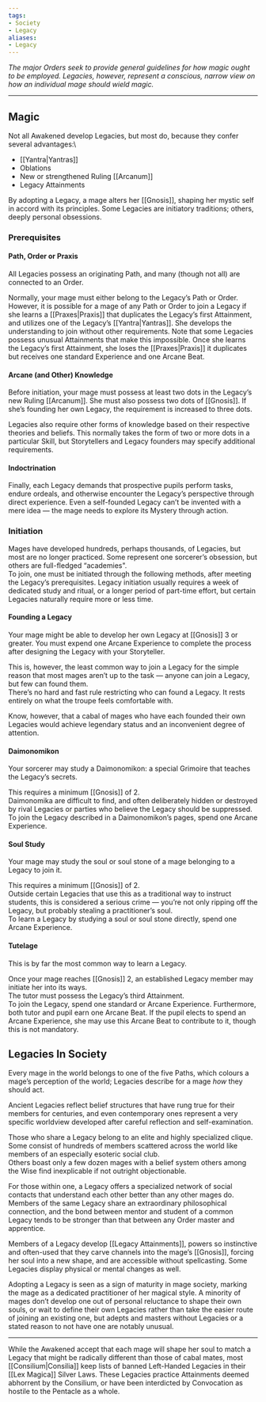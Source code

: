 ```yaml
---
tags:
- Society
- Legacy
aliases:
- Legacy
---
```


_The major Orders seek to provide general guidelines for how magic ought to be employed. Legacies, however, represent a conscious, narrow view on how an individual mage should wield magic._

---

## Magic

Not all Awakened develop Legacies, but most do, because they confer several advantages:\
- [[Yantra|Yantras]]
- Oblations
- New or strengthened Ruling [[Arcanum]]
- Legacy Attainments

By adopting a Legacy, a mage alters her [[Gnosis]], shaping her mystic self in accord with its principles. Some Legacies are initiatory traditions; others, deeply personal obsessions.

### Prerequisites

#### Path, Order or Praxis

All Legacies possess an originating Path, and many (though not all) are connected to an Order.

Normally, your mage must either belong to the Legacy’s Path or Order. However, it is possible for a mage of any Path or Order to join a Legacy if she learns a [[Praxes|Praxis]] that duplicates the Legacy’s first Attainment, and utilizes one of the Legacy’s [[Yantra|Yantras]]. She develops the understanding to join without other requirements. Note that some Legacies possess unusual Attainments that make this impossible. Once she learns the Legacy’s first Attainment, she loses the [[Praxes|Praxis]] it duplicates but receives one standard Experience and one Arcane Beat.

#### Arcane (and Other) Knowledge

Before initiation, your mage must possess at least two dots in the Legacy’s new Ruling [[Arcanum]]. She must also possess two dots of [[Gnosis]]. If she’s founding her own Legacy, the requirement is increased to three dots.

Legacies also require other forms of knowledge based on their respective theories and beliefs. This normally takes the form of two or more dots in a particular Skill, but Storytellers and Legacy founders may specify additional requirements.

#### Indoctrination

Finally, each Legacy demands that prospective pupils perform tasks, endure ordeals, and otherwise encounter the Legacy’s perspective through direct experience. Even a self-founded Legacy can’t be invented with a mere idea — the mage needs to explore its Mystery through action.

### Initiation

Mages have developed hundreds, perhaps thousands, of Legacies, but most are no longer practiced. Some represent one sorcerer’s obsession, but others are full-fledged “academies".\
To join, one must be initiated through the following methods, after meeting the Legacy’s prerequisites. Legacy initiation usually requires a week of dedicated study and ritual, or a longer period of part-time effort, but certain Legacies naturally require more or less time.

#### Founding a Legacy

Your mage might be able to develop her own Legacy at [[Gnosis]] 3 or greater. You must expend one Arcane Experience to complete the process after designing the Legacy with your Storyteller.

This is, however, the least common way to join a Legacy for the simple reason that most mages aren’t up to the task — anyone can join a Legacy, but few can found them.\
There’s no hard and fast rule restricting who can found a Legacy. It rests entirely on what the troupe feels comfortable with.

Know, however, that a cabal of mages who have each founded their own Legacies would achieve legendary status and an inconvenient degree of attention.

#### Daimonomikon

Your sorcerer may study a Daimonomikon: a special Grimoire that teaches the Legacy’s secrets.

This requires a minimum [[Gnosis]] of 2.\
Daimonomika are difficult to find, and often deliberately hidden or destroyed by rival Legacies or parties who believe the Legacy should be suppressed.\
To join the Legacy described in a Daimonomikon’s pages, spend one Arcane Experience.

#### Soul Study

Your mage may study the soul or soul stone of a mage belonging to a Legacy to join it.

This requires a minimum [[Gnosis]] of 2.\
Outside certain Legacies that use this as a traditional way to instruct students, this is considered a serious crime — you’re not only ripping off the Legacy, but probably stealing a practitioner’s soul.\
To learn a Legacy by studying a soul or soul stone directly, spend one Arcane Experience.

#### Tutelage

This is by far the most common way to learn a Legacy.

Once your mage reaches [[Gnosis]] 2, an established Legacy member may initiate her into its ways.\
The tutor must possess the Legacy’s third Attainment.\
To join the Legacy, spend one standard or Arcane Experience. Furthermore, both tutor and pupil earn one Arcane Beat. If the pupil elects to spend an Arcane Experience, she may use this Arcane Beat to contribute to it, though this is not mandatory.



## Legacies In Society

Every mage in the world belongs to one of the five Paths, which colours a mage’s perception of the world; Legacies describe for a mage _how_ they should act.

Ancient Legacies reflect belief structures that have rung true for their members for centuries, and even contemporary ones represent a very specific worldview developed after careful reflection and self-examination.

Those who share a Legacy belong to an elite and highly specialized clique.\
Some consist of hundreds of members scattered across the world like members of an especially esoteric social club.\
Others boast only a few dozen mages with a belief system others among the Wise find inexplicable if not outright objectionable.

For those within one, a Legacy offers a specialized network of social contacts that understand each other better than any other mages do. Members of the same Legacy share an extraordinary philosophical connection, and the bond between mentor and student of a common Legacy tends to be stronger than that between any Order master and apprentice.

Members of a Legacy develop [[Legacy Attainments]], powers so instinctive and often-used that they carve channels into the mage’s [[Gnosis]], forcing her soul into a new shape, and are accessible without spellcasting. Some Legacies display physical or mental changes as well.

Adopting a Legacy is seen as a sign of maturity in mage society, marking the mage as a dedicated practitioner of her magical style. A minority of mages don’t develop one out of personal reluctance to shape their own souls, or wait to define their own Legacies rather than take the easier route of joining an existing one, but adepts and masters without Legacies or a stated reason to not have one are notably unusual.

---

While the Awakened accept that each mage will shape her soul to match a Legacy that might be radically different than those of cabal mates, most [[Consilium|Consilia]] keep lists of banned Left-Handed Legacies in their [[Lex Magica]] Silver Laws. These Legacies practice Attainments deemed abhorrent by the Consilium, or have been interdicted by Convocation as hostile to the Pentacle as a whole.